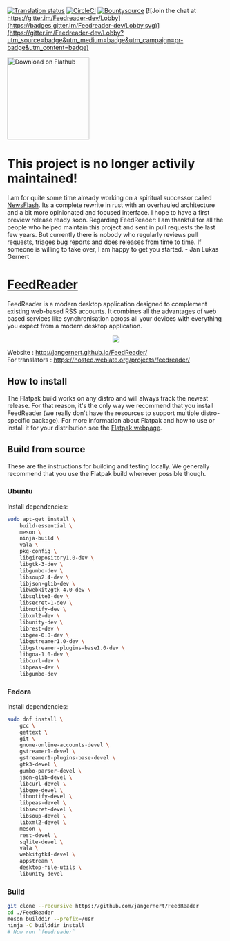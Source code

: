 [![Translation status](https://hosted.weblate.org/widgets/feedreader/-/svg-badge.svg)](https://hosted.weblate.org/engage/feedreader/?utm_source=widget) [![CircleCI](https://circleci.com/gh/jangernert/FeedReader.svg?style=shield)](https://circleci.com/gh/jangernert/FeedReader) [![Bountysource](https://img.shields.io/bountysource/team/jangernert-feedreader/activity.svg)](https://www.bountysource.com/teams/jangernert-feedreader/issues) [![Join the chat at https://gitter.im/Feedreader-dev/Lobby](https://badges.gitter.im/Feedreader-dev/Lobby.svg)](https://gitter.im/Feedreader-dev/Lobby?utm_source=badge&utm_medium=badge&utm_campaign=pr-badge&utm_content=badge)

<a href="https://flathub.org/apps/details/org.gnome.FeedReader"><img src="https://flathub.org/assets/badges/flathub-badge-i-en.png" alt="Download on Flathub" width="190px"></a>

# This project is no longer activily maintained!

I am for quite some time already working on a spiritual successor called [NewsFlash](https://gitlab.com/news-flash/news_flash_gtk). Its a complete rewrite in rust with an overhauled architecture and a bit more opinionated and focused interface. I hope to have a first preview release ready soon.
Regarding FeedReader: I am thankful for all the people who helped maintain this project and sent in pull requests the last few years. But currently there is nobody who regularly reviews pull requests, triages bug reports and does releases from time to time. If someone is willing to take over, I am happy to get you started. - Jan Lukas Gernert

 

# [FeedReader](http://jangernert.github.io/FeedReader/)

FeedReader is a modern desktop application designed to complement existing web-based RSS accounts. It combines all the advantages of web based services like synchronisation across all your devices with everything you expect from a modern desktop application.


<div style="text-align:center"><img src ="https://raw.githubusercontent.com/jangernert/feedreader/gh-pages/images/gallery/Screenshot4.png" /></div>

Website : http://jangernert.github.io/FeedReader/<br/>
For translators : https://hosted.weblate.org/projects/feedreader/


## How to install
The Flatpak build works on any distro and will always track the newest release. For that reason, it's the only way we recommend that you install FeedReader (we really don't have the resources to support multiple distro-specific package).
For more information about Flatpak and how to use or install it for your distribution see the [Flatpak webpage](http://flatpak.org).
 

## Build from source

These are the instructions for building and testing locally. We generally
recommend that you use the Flatpak build whenever possible though.

### Ubuntu

Install dependencies:

```bash
sudo apt-get install \
	build-essential \
	meson \
	ninja-build \
	vala \
	pkg-config \
	libgirepository1.0-dev \
	libgtk-3-dev \
	libgumbo-dev \
	libsoup2.4-dev \
	libjson-glib-dev \
	libwebkit2gtk-4.0-dev \
	libsqlite3-dev \
	libsecret-1-dev \
	libnotify-dev \
	libxml2-dev \
	libunity-dev \
	librest-dev \
	libgee-0.8-dev \
	libgstreamer1.0-dev \
	libgstreamer-plugins-base1.0-dev \
	libgoa-1.0-dev \
	libcurl-dev \
	libpeas-dev \
	libgumbo-dev
```

### Fedora

Install dependencies:

```bash
sudo dnf install \
	gcc \
	gettext \
	git \
	gnome-online-accounts-devel \
	gstreamer1-devel \
	gstreamer1-plugins-base-devel \
	gtk3-devel \
	gumbo-parser-devel \
	json-glib-devel \
	libcurl-devel \
	libgee-devel \
	libnotify-devel \
	libpeas-devel \
	libsecret-devel \
	libsoup-devel \
	libxml2-devel \
	meson \
	rest-devel \
	sqlite-devel \
	vala \
	webkitgtk4-devel \
	appstream \
	desktop-file-utils \
	libunity-devel
```

### Build

```bash
git clone --recursive https://github.com/jangernert/FeedReader
cd ./FeedReader
meson builddir --prefix=/usr
ninja -C builddir install
# Now run `feedreader`
```
